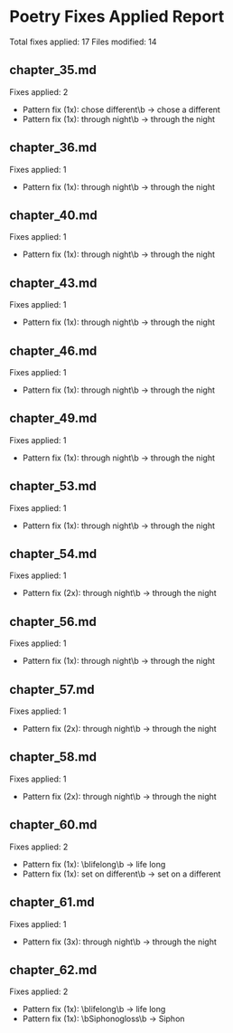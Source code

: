 # Poetry Fixes Applied Report

Total fixes applied: 17
Files modified: 14

## chapter_35.md

Fixes applied: 2

- Pattern fix (1x): chose different\b -> chose a different
- Pattern fix (1x): through night\b -> through the night

## chapter_36.md

Fixes applied: 1

- Pattern fix (1x): through night\b -> through the night

## chapter_40.md

Fixes applied: 1

- Pattern fix (1x): through night\b -> through the night

## chapter_43.md

Fixes applied: 1

- Pattern fix (1x): through night\b -> through the night

## chapter_46.md

Fixes applied: 1

- Pattern fix (1x): through night\b -> through the night

## chapter_49.md

Fixes applied: 1

- Pattern fix (1x): through night\b -> through the night

## chapter_53.md

Fixes applied: 1

- Pattern fix (1x): through night\b -> through the night

## chapter_54.md

Fixes applied: 1

- Pattern fix (2x): through night\b -> through the night

## chapter_56.md

Fixes applied: 1

- Pattern fix (1x): through night\b -> through the night

## chapter_57.md

Fixes applied: 1

- Pattern fix (2x): through night\b -> through the night

## chapter_58.md

Fixes applied: 1

- Pattern fix (2x): through night\b -> through the night

## chapter_60.md

Fixes applied: 2

- Pattern fix (1x): \blifelong\b -> life long
- Pattern fix (1x): set on different\b -> set on a different

## chapter_61.md

Fixes applied: 1

- Pattern fix (3x): through night\b -> through the night

## chapter_62.md

Fixes applied: 2

- Pattern fix (1x): \blifelong\b -> life long
- Pattern fix (1x): \bSiphonogloss\b -> Siphon

